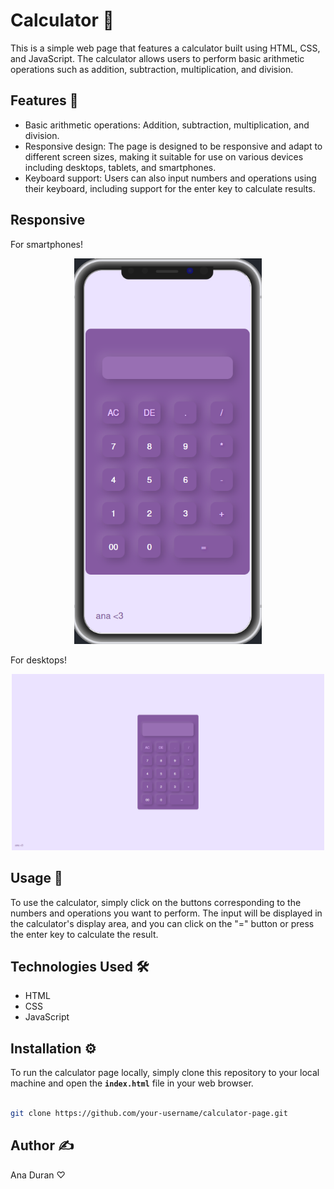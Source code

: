 # **Calculator 🧮**

This is a simple web page that features a calculator built using HTML, CSS, and JavaScript. The calculator allows users to perform basic arithmetic operations such as addition, subtraction, multiplication, and division.

## **Features 🧶**

- Basic arithmetic operations: Addition, subtraction, multiplication, and division.
- Responsive design: The page is designed to be responsive and adapt to different screen sizes, making it suitable for use on various devices including desktops, tablets, and smartphones.
- Keyboard support: Users can also input numbers and operations using their keyboard, including support for the enter key to calculate results.

## **Responsive**

For smartphones!

<p align="center">
  <img src="600px.png" alt="600px smartphones" width="300">
</p>

For desktops!

<p align="center">
  <img src="1025px.png" alt="1025px.png desktops" width="500">
</p>

## **Usage 📝**

To use the calculator, simply click on the buttons corresponding to the numbers and operations you want to perform. The input will be displayed in the calculator's display area, and you can click on the "=" button or press the enter key to calculate the result.

## **Technologies Used 🛠️**

- HTML
- CSS
- JavaScript

## **Installation ⚙️**

To run the calculator page locally, simply clone this repository to your local machine and open the **`index.html`** file in your web browser.

```bash

git clone https://github.com/your-username/calculator-page.git

```

## **Author ✍️**

Ana Duran ♡
